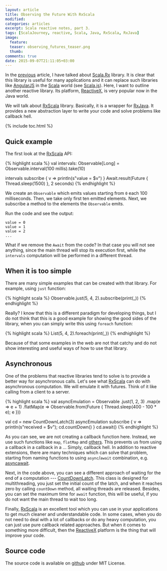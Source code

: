 ```yaml
---
layout: article
title: Observing the Future With RxScala
modified:
categories: articles
excerpt: Scala reactive notes, part 3.
tags: [ScalaJourney, reactive, Scala, Java, RxScala, RxJava]
image:
  feature:
  teaser: observing_futures_teaser.png
  thumb:
comments: true
date: 2015-09-07T21:11:05+03:00
---
```


In the [previous](/articles/reactive-fun-with-scala-js/) article, I have talked about [Scala.Rx] library. It is clear that this library is useful for many applications and it can replace such libraries like [AngularJS] in the [Scala] world (see [Scala.js]). Here, I want to outline another reactive library. Its platform, [ReactiveX], is very popular now in the Java world.

We will talk about [RxScala] library. Basically, it is a wrapper for [RxJava]. It provides a new abstraction layer to write your code and solve problems like callback hell.

{% include toc.html %}

## Quick example

The first look at the [RxScala] API:

{% highlight scala %}
val intervals: Observable[Long] = Observable.interval(100 millis).take(10)

intervals subscribe {
  v => println(s"value = $v")
}
Await.result(Future { Thread.sleep(1500) }, 2 seconds)
{% endhighlight %}

We create an `Observable` which emits values starting from `0` each 100 milliseconds. Then, we take only first ten emitted elements. Next, we subscribe a method to the elements the `Observable` emits.

Run the code and see the output:

    value = 0  
    value = 1  
    value = 2  
    ...

What if we remove the `Await` from the code? In that case you will not see anything, since the main thread will stop its execution first, while the `intervals` computation will be performed in a different thread.

## When it is too simple

There are many simple examples that can be created with that library. For example, using `just` function:

{% highlight scala %}
Observable.just(5, 4, 2).subscribe(print(_))
{% endhighlight %}

Really? I know that this is a different paradigm for developing things, but I do not think that this is a good example for showing the good sides of the library, when you can simply write this using `foreach` function:

{% highlight scala %}
List(5, 4, 2).foreach(print(_))
{% endhighlight %}

Because of that some examples in the web are not that catchy and do not show interesting and useful ways of how to use that library.

## Asynchronous

One of the problems that reactive libraries tend to solve is to provide a better way for asynchronous calls. Let's see what [RxScala] can do with asynchronous computation. We will emulate it with futures. Think of it like calling from a client to a server.

{% highlight scala %}
val asyncEmulation = Observable
    .just(1, 2, 3)
    .map(e => e + 1)
    .flatMap(e => Observable.from(Future { Thread.sleep(400 - 100 * e); e }))

val cd = new CountDownLatch(3)
asyncEmulation subscribe {
  v => println(s"received = $v"); cd.countDown()
}
cd.await()
{% endhighlight %}

As you can see, we are not creating a callback function here. Instead, we use such functions like `map`, `flatMap` and [others](http://reactivex.io/rxscala/scaladoc/#rx.lang.scala.Observable). This prevents us from using a callback in a callback in a ... Simply, callback hell. In addition to reactive extensions, there are many techniques which can solve that problem, starting from naming functions to using `async`/`await` combination, e.g. [asyncawait].

Next, in the code above, you can see a different approach of waiting for the end of a computation --- [CountDownLatch](http://docs.oracle.com/javase/8/docs/api/java/util/concurrent/CountDownLatch.html). This class is designed for multithreading, you just set the initial count of the latch, and when it reaches zero by calling `countDown` method, all waiting threads are released. Besides, you can set the maximum time for `await` function, this will be useful, if you do not want the main thread to wait too long.

Finally, [RxScala] is an excellent tool which you can use in your applications to get much cleaner and understandable code. In some cases, when you do not need to deal with a lot of callbacks or do any heavy computation, you can just use pure callback related approaches. But when it comes to something more difficult, then the [ReactiveX] platform is the thing that will improve your code.

## Source code
The source code is available on [github](https://github.com/Foat/articles/tree/master/observing-futures) under MIT License.

[ReactiveX]: http://reactivex.io
[RxJava]: https://github.com/ReactiveX/RxJava
[RxScala]: https://github.com/ReactiveX/RxScala
[Scala]: http://www.scala-lang.org
[Scala.Rx]: https://github.com/lihaoyi/scala.rx
[Scala.js]: http://www.scala-js.org
[asyncawait]: https://github.com/yortus/asyncawait
[AngularJS]: https://angularjs.org

